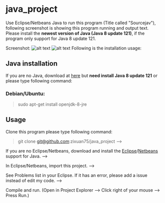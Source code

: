# java_project
Use Eclipse/Netbeans Java to run this program (Title called "Sourcejav"), following screenshot is showing this program running and output text. Please install the **newest version of Java (Java 8 update 121)**, if the program only support for Java 8 update 121.

Screenshot:
![alt text](0a.png "S1: Showing this program's photo.")
![alt text](0b.png "S2: Showing written in Java's codes and output text.")
Following is the installation usage:
## Java installation
If you are no Java, download at [here](www.java.com/download) but **need install Java 8 update 121** or please type following command:
### Debian/Ubuntu:
> sudo apt-get install openjdk-8-jre

## Usage 
Clone this program please type following command:
> git clone git@github.com:zixuan75/java_project -->

If you are no Eclipse/Netbeans, download and install the [Eclipse](www.eclipse.org/)/[Netbeans](www.netbeans.org/) support for Java. --> 

In Eclipse/Netbeans, import this project. --> 

See Problems list in your Eclipse. If it has an error, please add a issue instead of edit my code. -->

Compile and run. (Open in Project Explorer --> Click right of your mouse --> Press Run.) 
